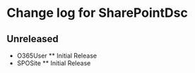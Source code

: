 # Change log for SharePointDsc

## Unreleased

* O365User
  ** Initial Release
* SPOSite
  ** Initial Release